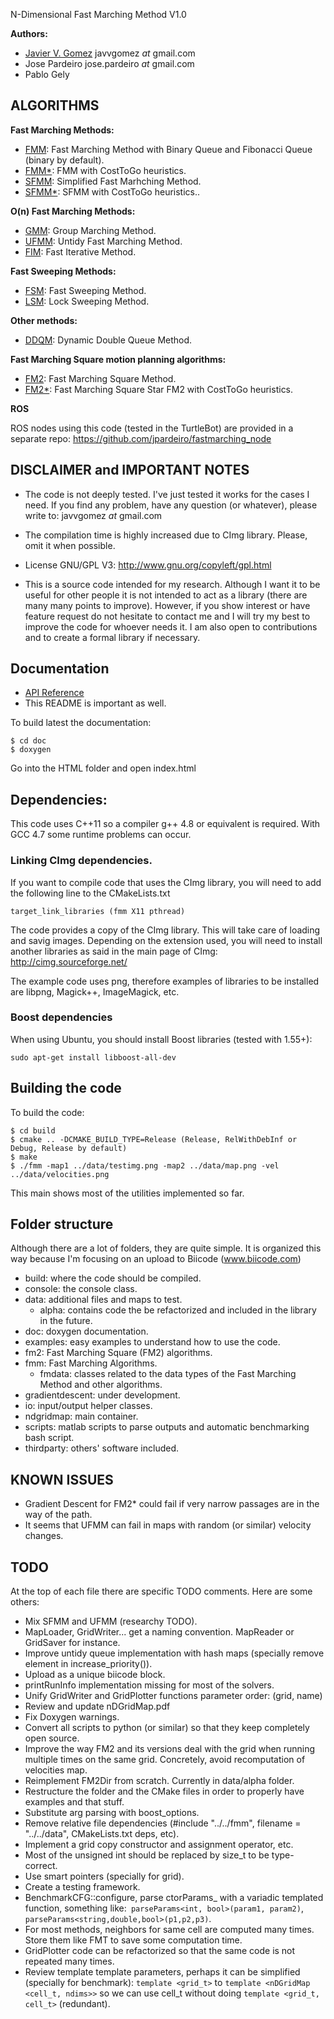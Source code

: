 N-Dimensional Fast Marching Method V1.0

**Authors:**
 - [Javier V. Gomez](http://jvgomez.github.io) javvgomez _at_ gmail.com 
 - Jose Pardeiro jose.pardeiro _at_ gmail.com
 - Pablo Gely

## ALGORITHMS
**Fast Marching Methods:**
- [FMM](http://jvgomez.github.io/fastmarching/classFMM.html): Fast Marching Method with Binary Queue and Fibonacci Queue (binary by default).
- [FMM*](http://jvgomez.github.io/fastmarching/classFMMStar.html): FMM with CostToGo heuristics.
- [SFMM](http://jvgomez.github.io/fastmarching/classSFMM.html): Simplified Fast Marhching Method.
- [SFMM*](http://jvgomez.github.io/fastmarching/classSFMMStar.html): SFMM with CostToGo heuristics..

**O(n) Fast Marching Methods:**
- [GMM](http://jvgomez.github.io/fastmarching/classGMM.html): Group Marching Method.
- [UFMM](http://jvgomez.github.io/fastmarching/classUFMM.html): Untidy Fast Marching Method.
- [FIM](http://jvgomez.github.io/fastmarching/classFIM.html): Fast Iterative Method.

**Fast Sweeping Methods:**
- [FSM](http://jvgomez.github.io/fastmarching/classFSM.html): Fast Sweeping Method.
- [LSM](http://jvgomez.github.io/fastmarching/classLSM.html): Lock Sweeping Method.

**Other methods:**
- [DDQM](http://jvgomez.github.io/fastmarching/classDDQM.html): Dynamic Double Queue Method.

**Fast Marching Square motion planning algorithms:**
- [FM2](http://jvgomez.github.io/fastmarching/classFM2.html): Fast Marching Square Method.
- [FM2*](http://jvgomez.github.io/fastmarching/classFM2Star.html): Fast Marching Square Star FM2 with CostToGo heuristics.

**ROS**

ROS nodes using this code (tested in the TurtleBot) are provided in a separate repo:
https://github.com/jpardeiro/fastmarching_node

## DISCLAIMER and IMPORTANT NOTES

- The code is not deeply tested. I've just tested it works for the cases I need. If you find any problem, have any question (or whatever), please write to: javvgomez _at_ gmail.com

- The compilation time is highly increased due to CImg library. Please, omit it when possible.

- License GNU/GPL V3: http://www.gnu.org/copyleft/gpl.html

- This is a source code intended for my research. Although I want it to be useful for other people it is not intended to act as a library (there are many many points to improve). However, if you show interest or have feature request do not hesitate to contact me and I will try my best to improve the code for whoever needs it. I am also open to contributions and to create a formal library if necessary.


## Documentation

- [API Reference](jvgomez.github.io/fastmarching/)
- This README is important as well.


To build latest the documentation:

    $ cd doc
    $ doxygen

Go into the HTML folder and open index.html


## Dependencies:

This code uses C\++11 so a compiler g++ 4.8 or equivalent is required. With GCC 4.7 some runtime problems can occur.

### Linking CImg dependencies.
If you want to compile code that uses the CImg library, you will need to add the following line to the CMakeLists.txt

    target_link_libraries (fmm X11 pthread)

The code provides a copy of the CImg library. This will take care of loading and savig images. Depending on the extension used, you will need to install another libraries as said in the main page of CImg: http://cimg.sourceforge.net/

The example code uses png, therefore examples of libraries to be installed are libpng, Magick++, ImageMagick, etc.

### Boost dependencies
When using Ubuntu, you should install Boost libraries (tested with 1.55+):

    sudo apt-get install libboost-all-dev

## Building the code
To build the code:

    $ cd build
    $ cmake .. -DCMAKE_BUILD_TYPE=Release (Release, RelWithDebInf or Debug, Release by default)
    $ make
    $ ./fmm -map1 ../data/testimg.png -map2 ../data/map.png -vel ../data/velocities.png

This main shows most of the utilities implemented so far.

## Folder structure

Although there are a lot of folders, they are quite simple. It is organized this way because I'm focusing on an upload to Biicode (www.biicode.com)

+ build: where the code should be compiled.
+ console: the console class.
+ data: additional files and maps to test.
  + alpha: contains code the be refactorized and included in the library in the future.
+ doc: doxygen documentation.
+ examples: easy examples to understand how to use the code.
+ fm2: Fast Marching Square (FM2) algorithms.
+ fmm: Fast Marching Algorithms.
  + fmdata: classes related to the data types of the Fast Marching Method and other algorithms.
+ gradientdescent: under development.
+ io: input/output helper classes.
+ ndgridmap: main container.
+ scripts: matlab scripts to parse outputs and automatic benchmarking bash script.
+ thirdparty: others' software included.

## KNOWN ISSUES

- Gradient Descent for FM2* could fail if very narrow passages are in the way of the path.
- It seems that UFMM can fail in maps with random (or similar) velocity changes.

## TODO

At the top of each file there are specific TODO comments. Here are some others:

- Mix SFMM and UFMM (researchy TODO).
- MapLoader, GridWriter... get a naming convention. MapReader or GridSaver for instance.
- Improve untidy queue implementation with hash maps (specially remove element in increase_priority()).
- Upload as a unique biicode block.
- printRunInfo implementation missing for most of the solvers.
- Unify GridWriter and GridPlotter functions parameter order: (grid, name)
- Review and update nDGridMap.pdf
- Fix Doxygen warnings.
- Convert all scripts to python (or similar) so that they keep completely open source.
- Improve the way FM2 and its versions deal with the grid when running multiple times on the same grid. Concretely, avoid recomputation of velocities map.
- Reimplement FM2Dir from scratch. Currently in data/alpha folder.
- Restructure the folder and the CMake files in order to properly have examples and that stuff.
- Substitute arg parsing with boost_options.
- Remove relative file dependencies (#include "../../fmm", filename = "../../data", CMakeLists.txt deps, etc).
- Implement a grid copy constructor and assignment operator, etc.
- Most of the unsigned int should be replaced by size_t to be type-correct.
- Use smart pointers (specially for grid).
- Create a testing framework.
- BenchmarkCFG::configure, parse ctorParams_ with a variadic templated function, something like:` parseParams<int, bool>(param1, param2)`, `parseParams<string,double,bool>(p1,p2,p3)`.
- For most methods, neighbors for same cell are computed many times. Store them like FMT to save some computation time.
- GridPlotter code can be refactorized so that the same code is not repeated many times.
- Review template template parameters, perhaps it can be simplified (specially for benchmark): `template <grid_t>` to `template <nDGridMap <cell_t, ndims>>` so we can use cell_t without doing `template <grid_t, cell_t>` (redundant).

